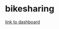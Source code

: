 # bikesharing



[link to dashboard](https://us-west-2b.online.tableau.com/#/site/elisam/workbooks/280205/views)
